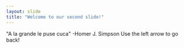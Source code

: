 ```yaml
---
layout: slide
title: "Welcome to our second slide!"
---
```

"A la grande le puse cuca"
    -Homer J. Simpson
Use the left arrow to go back!
